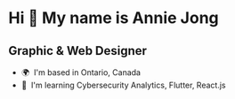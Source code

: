 Hi 👋 My name is Annie Jong
===========================

Graphic & Web Designer
----------------------

*   🌍  I'm based in Ontario, Canada
*   🧠  I'm learning Cybersecurity Analytics, Flutter, React.js
